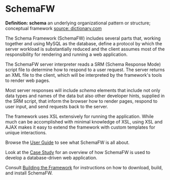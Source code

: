 # SchemaFW

**Definition:**
**schema** an underlying organizational pattern or structure; conceptual framework
[source: dictionary.com](http://dictionary.reference.com/browse/schema)

The Schema Framework (SchemaFW) includes several parts that, working together and
using MySQL as the database, define a protocol by which the server workload is
substantially reduced and the client assumes most of the responsibility for
rendering and running a web application.

The SchemaFW server interpreter reads a SRM (Schema Response Mode) script file to
determine how to respond to a user request.  The server returns an XML file to the
client, which will be interpreted by the framework's tools to render web pages.

Most server responses will include _schema_ elements that include not only data types
and names of the data but also other developer hints, supplied in the SRM script, 
that inform the browser how to render pages, respond to user input, and send requests
back to the server.

The framework uses XSL extensively for running the application.  While much can be
accomplished with minimal knowledge of XSL, using XSL and AJAX makes it easy
to extend the framework with custom templates for unique interactions.

Browse the [User Guide](userguide/UserGuide.md) to see what SchemaFW is all about.

Look at the [Case Study](userguide/SchemaFWCaseStudy.md) for an overview of how
SchemaFW is used to develop a database-driven web application.

Consult [Building the Framework](userguide/BuildingTheFramework.md) for instructions
on how to download, build, and install SchemaFW.


